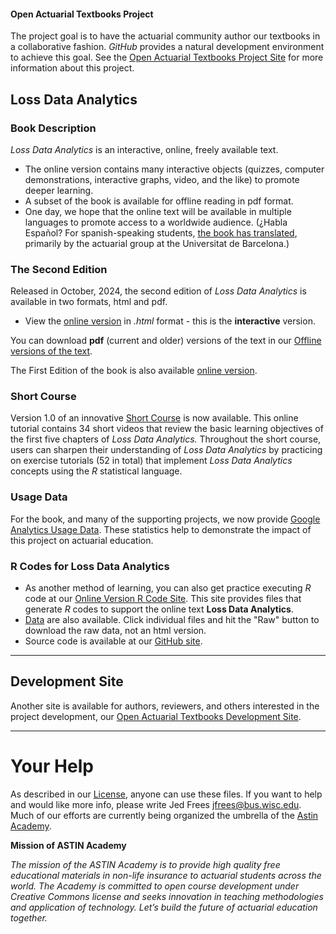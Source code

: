 #### Open Actuarial Textbooks Project

The project goal is to have the actuarial community author our textbooks in a collaborative fashion. *GitHub* provides a natural development environment to achieve this goal. See the [Open Actuarial Textbooks Project Site](https://sites.google.com/a/wisc.edu/loss-data-analytics/) for more information about this project.

## Loss Data Analytics

### Book Description
*Loss Data Analytics* is an interactive, online, freely available text.
* The online version contains many interactive objects (quizzes, computer demonstrations, interactive graphs, video, and the like) to promote deeper learning.
* A subset of the book is available for offline reading in pdf format.
* One day, we hope that the online text will be available in multiple languages to promote access to a worldwide audience. (¿Habla Español? For spanish-speaking students, [the book has translated](https://openacttexts.github.io/LDASpanish/), primarily by the actuarial group at the Universitat de Barcelona.)

### The Second Edition
Released in October, 2024, the second edition of *Loss Data Analytics* is available in two formats, html and pdf.
* View the [online version](https://OpenActTexts.github.io/LDAVer2/index.html) in *.html* format - this is the **interactive** version.

You can download **pdf** (current and older) versions of the text in our [Offline versions of the text](https://openacttexts.github.io/LDAVer2/DownloadOffline2024.html).

The First Edition of the book is also available [online version](https://OpenActTexts.github.io/Loss-Data-Analytics/index.html).

### Short Course
Version 1.0 of an innovative [Short Course](https://openacttexts.github.io/LDACourse1/) is now available. This online tutorial contains 34 short videos that review the basic learning objectives of the first five chapters of *Loss Data Analytics.* Throughout the short course, users can sharpen their understanding of *Loss Data Analytics* by practicing on exercise tutorials (52 in total) that implement *Loss Data Analytics* concepts using the *R* statistical language.

### Usage Data
For the book, and many of the supporting projects, we now provide [Google Analytics Usage Data](https://openacttexts.github.io/LDAVer2/GoogleAnalyticsUsage2024.html). These statistics help to demonstrate the impact of this project on actuarial education.

### R Codes for Loss Data Analytics
* As another method of learning, you can also get practice executing *R* code at our [Online Version R Code Site](https://OpenActTexts.github.io/LDARcode). This site provides files that generate *R* codes to support the online text **Loss Data Analytics**. 
* [Data](https://github.com/OpenActTexts/LDARcode/tree/master/Data) are also available. Click individual files and hit the "Raw" button to download the raw data, not an html version.
* Source code is available at our [GitHub site](https://github.com/OpenActTexts/LDARCode).

***

## Development Site
Another site is available for authors, reviewers, and others interested in the project development, our [Open Actuarial Textbooks Development Site](https://OpenActTextDev.github.io/). 

***

# Your Help
As described in our [License](https://github.com/ewfrees/Loss-Data-Analytics/tree/master/GettingStarted/LICENSE.md), anyone can use these files. If you want to help and would like more info, please write Jed Frees <jfrees@bus.wisc.edu>. Much of our efforts are currently being organized the umbrella of the [Astin Academy](https://www.actuaries.org/IAA/IAA/Sections/ASTIN_NEW/Our_Activities.aspx?WebsiteKey=ff59269c-4928-4369-a169-03e74a6bd8ca&hkey=b94800cc-f36d-4bb0-a49c-0d0b1d761d7f&New_ContentCollectionOrganizerCommon=5#New_ContentCollectionOrganizerCommon).

**Mission of ASTIN Academy**

*The mission of the ASTIN Academy is to provide high quality free educational materials in non-life insurance to actuarial students across the world. The Academy is committed to open course development under Creative Commons license and seeks innovation in teaching methodologies and application of technology. Let’s build the future of actuarial education together.*


